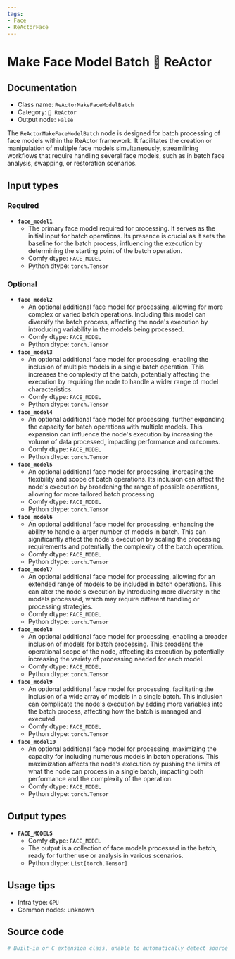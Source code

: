 ```yaml
---
tags:
- Face
- ReActorFace
---
```


# Make Face Model Batch 🌌 ReActor
## Documentation
- Class name: `ReActorMakeFaceModelBatch`
- Category: `🌌 ReActor`
- Output node: `False`

The `ReActorMakeFaceModelBatch` node is designed for batch processing of face models within the ReActor framework. It facilitates the creation or manipulation of multiple face models simultaneously, streamlining workflows that require handling several face models, such as in batch face analysis, swapping, or restoration scenarios.
## Input types
### Required
- **`face_model1`**
    - The primary face model required for processing. It serves as the initial input for batch operations. Its presence is crucial as it sets the baseline for the batch process, influencing the execution by determining the starting point of the batch operation.
    - Comfy dtype: `FACE_MODEL`
    - Python dtype: `torch.Tensor`
### Optional
- **`face_model2`**
    - An optional additional face model for processing, allowing for more complex or varied batch operations. Including this model can diversify the batch process, affecting the node's execution by introducing variability in the models being processed.
    - Comfy dtype: `FACE_MODEL`
    - Python dtype: `torch.Tensor`
- **`face_model3`**
    - An optional additional face model for processing, enabling the inclusion of multiple models in a single batch operation. This increases the complexity of the batch, potentially affecting the execution by requiring the node to handle a wider range of model characteristics.
    - Comfy dtype: `FACE_MODEL`
    - Python dtype: `torch.Tensor`
- **`face_model4`**
    - An optional additional face model for processing, further expanding the capacity for batch operations with multiple models. This expansion can influence the node's execution by increasing the volume of data processed, impacting performance and outcomes.
    - Comfy dtype: `FACE_MODEL`
    - Python dtype: `torch.Tensor`
- **`face_model5`**
    - An optional additional face model for processing, increasing the flexibility and scope of batch operations. Its inclusion can affect the node's execution by broadening the range of possible operations, allowing for more tailored batch processing.
    - Comfy dtype: `FACE_MODEL`
    - Python dtype: `torch.Tensor`
- **`face_model6`**
    - An optional additional face model for processing, enhancing the ability to handle a larger number of models in batch. This can significantly affect the node's execution by scaling the processing requirements and potentially the complexity of the batch operation.
    - Comfy dtype: `FACE_MODEL`
    - Python dtype: `torch.Tensor`
- **`face_model7`**
    - An optional additional face model for processing, allowing for an extended range of models to be included in batch operations. This can alter the node's execution by introducing more diversity in the models processed, which may require different handling or processing strategies.
    - Comfy dtype: `FACE_MODEL`
    - Python dtype: `torch.Tensor`
- **`face_model8`**
    - An optional additional face model for processing, enabling a broader inclusion of models for batch processing. This broadens the operational scope of the node, affecting its execution by potentially increasing the variety of processing needed for each model.
    - Comfy dtype: `FACE_MODEL`
    - Python dtype: `torch.Tensor`
- **`face_model9`**
    - An optional additional face model for processing, facilitating the inclusion of a wide array of models in a single batch. This inclusion can complicate the node's execution by adding more variables into the batch process, affecting how the batch is managed and executed.
    - Comfy dtype: `FACE_MODEL`
    - Python dtype: `torch.Tensor`
- **`face_model10`**
    - An optional additional face model for processing, maximizing the capacity for including numerous models in batch operations. This maximization affects the node's execution by pushing the limits of what the node can process in a single batch, impacting both performance and the complexity of the operation.
    - Comfy dtype: `FACE_MODEL`
    - Python dtype: `torch.Tensor`
## Output types
- **`FACE_MODELS`**
    - Comfy dtype: `FACE_MODEL`
    - The output is a collection of face models processed in the batch, ready for further use or analysis in various scenarios.
    - Python dtype: `List[torch.Tensor]`
## Usage tips
- Infra type: `GPU`
- Common nodes: unknown


## Source code
```python
# Built-in or C extension class, unable to automatically detect source code
```
